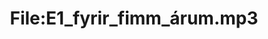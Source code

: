 ---
title: File:E1_fyrir_fimm_árum.mp3
recording of: fyrir fimm árum
reading speed: slow
speaker: E
license: CC0
---
